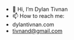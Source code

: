 - 👋 Hi, I’m Dylan Tivnan
- 📫 How to reach me:
-   dylantivnan.com
-   tivnand@gmail.com

<!---
dtivnan/dtivnan is a ✨ special ✨ repository because its `README.md` (this file) appears on your GitHub profile.
You can click the Preview link to take a look at your changes.
--->

